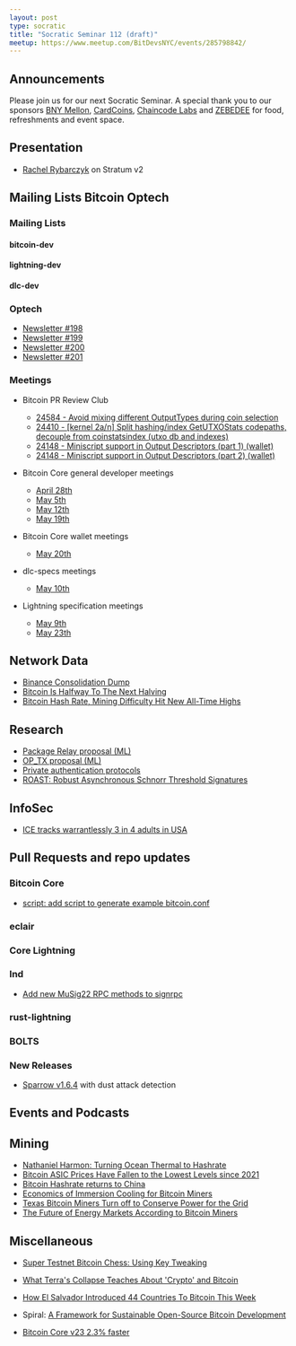```yaml
---
layout: post
type: socratic
title: "Socratic Seminar 112 (draft)"
meetup: https://www.meetup.com/BitDevsNYC/events/285798842/
---
```


## Announcements
Please join us for our next Socratic Seminar. A special thank you to our sponsors [BNY Mellon](https://www.bnymellon.com/), [CardCoins](https://cardcoins.co), [Chaincode Labs](https://chaincode.com) and [ZEBEDEE](https://zebedee.io) for food, refreshments and event space.

## Presentation

- [Rachel Rybarczyk](https://twitter.com/_rrybarczyk) on Stratum v2

## Mailing Lists  Bitcoin Optech

### Mailing Lists

#### bitcoin-dev

#### lightning-dev

#### dlc-dev

### Optech
- [Newsletter #198](https://bitcoinops.org/en/newsletters/2022/05/04)
- [Newsletter #199](https://bitcoinops.org/en/newsletters/2022/05/11)
- [Newsletter #200](https://bitcoinops.org/en/newsletters/2022/05/18)
- [Newsletter #201](https://bitcoinops.org/en/newsletters/2022/05/25)

### Meetings
- Bitcoin PR Review Club
  - [24584 - Avoid mixing different OutputTypes during coin selection](https://bitcoincore.reviews/24584)
  - [24410 - [kernel 2a/n] Split hashing/index GetUTXOStats codepaths, decouple from coinstatsindex (utxo db and indexes)](https://bitcoincore.reviews/24410)
  - [24148 - Miniscript support in Output Descriptors (part 1) (wallet)](https://bitcoincore.reviews/24148)
  - [24148 - Miniscript support in Output Descriptors (part 2) (wallet)](https://bitcoincore.reviews/24148-2)

- Bitcoin Core general developer meetings
  - [April 28th](https://www.erisian.com.au/bitcoin-core-dev/log-2022-04-28.html#l-336)
  - [May 5th](https://www.erisian.com.au/bitcoin-core-dev/log-2022-05-05.html#l-224)
  - [May 12th](https://www.erisian.com.au/bitcoin-core-dev/log-2022-05-12.html#l-224)
  - [May 19th](https://www.erisian.com.au/bitcoin-core-dev/log-2022-05-19.html#l-278)
- Bitcoin Core wallet meetings
  - [May 20th](https://www.erisian.com.au/bitcoin-core-dev/log-2022-05-20.html#l-254)
- dlc-specs meetings
	- [May 10th](https://github.com/discreetlogcontracts/dlcspecs/pull/195)
- Lightning specification meetings
    - [May 9th](https://github.com/lightning/bolts/issues/986)
    - [May 23th](https://github.com/lightning/bolts/issues/992)

## Network Data
- [Binance Consolidation Dump](https://twitter.com/murchandamus/status/1524918688993927169)
- [Bitcoin Is Halfway To The Next Halving](https://bitcoinmagazine.com/markets/bitcoin-is-halfway-to-the-next-halving)
- [Bitcoin Hash Rate, Mining Difficulty Hit New All-Time Highs](https://bitcoinmagazine.com/markets/bitcoin-hash-rate-mining-difficulty-hit-new-all-time-highs)

## Research
- [Package Relay proposal (ML)](https://lists.linuxfoundation.org/pipermail/bitcoin-dev/2022-May/020493.html)
- [OP_TX proposal (ML)](https://lists.linuxfoundation.org/pipermail/bitcoin-dev/2022-May/020450.html)
- [Private authentication protocols](https://github.com/sipa/writeups/tree/main/private-authentication-protocols)
- [ROAST: Robust Asynchronous Schnorr Threshold Signatures](https://eprint.iacr.org/2022/550)

## InfoSec

- [ICE tracks warrantlessly 3 in 4 adults in USA](https://americandragnet.org/)

## Pull Requests and repo updates

### Bitcoin Core
- [script: add script to generate example bitcoin.conf](https://github.com/bitcoin/bitcoin/issues/22235)

### eclair

### Core Lightning

### lnd
- [Add new MuSig22 RPC methods to signrpc](https://github.com/lightningnetwork/lnd/issues/6361)

### rust-lightning

### BOLTS

### New Releases
- [Sparrow v1.6.4](https://sparrowwallet.com/downloads/) with dust attack detection


## Events and Podcasts

## Mining

- [Nathaniel Harmon: Turning Ocean Thermal to Hashrate](https://www.youtube.com/watch?v=ZaXfoAKnrcM)
- [Bitcoin ASIC Prices Have Fallen to the Lowest Levels since 2021](https://blog.hashrateindex.com/bitcoin-mining-asic-prices-have-revisited-post-china-ban-lows/)
- [Bitcoin Hashrate returns to China](https://www.jbs.cam.ac.uk/insight/2022/bitcoin-mining-new-data-reveal-a-surprising-resurgence/)
- [Economics of Immersion Cooling for Bitcoin Miners](https://braiins.com/blog/economics-immersion-cooling-bitcoin-miners)
- [Texas Bitcoin Miners Turn off to Conserve Power for the Grid](https://finance.yahoo.com/news/texas-bitcoin-miners-turn-off-175400091.html)
- [The Future of Energy Markets According to Bitcoin Miners](https://bitcoinmagazine.com/markets/future-of-energy-markets-bitcoin-miners)

## Miscellaneous

- [Super Testnet Bitcoin Chess: Using Key Tweaking](https://www.thrillerbitcoin.com/supertestnet-bitcoinchess/)
- [What Terra's Collapse Teaches About 'Crypto' and Bitcoin](https://bitcoinmagazine.com/markets/terra-collapse-teaches-about-crypto-and-bitcoin)
- [How El Salvador Introduced 44 Countries To Bitcoin This Week](https://bitcoinmagazine.com/culture/el-salvador-brought-44-countries-to-bitcoin)
- Spiral: [A Framework for Sustainable Open-Source Bitcoin Development](https://spiral.xyz/blog/a-framework-for-sustainable-open-source-bitcoin-development/)

- [Bitcoin Core v23 2.3% faster](https://twitter.com/lopp/status/1520367263039336449)
